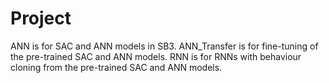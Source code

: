 # Project

ANN is for SAC and ANN models in SB3.
ANN_Transfer is for fine-tuning of the pre-trained SAC and ANN models.
RNN is for RNNs with behaviour cloning from the pre-trained SAC and ANN models.

